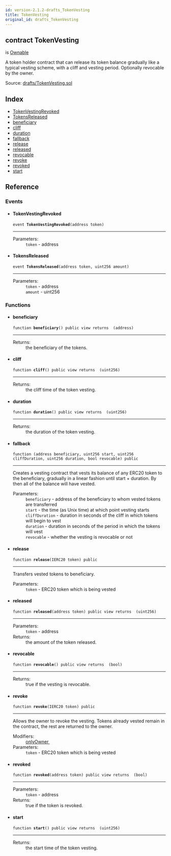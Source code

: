 ```yaml
---
id: version-2.1.2-drafts_TokenVesting
title: TokenVesting
original_id: drafts_TokenVesting
---
```


<div class="contract-doc"><div class="contract"><h2 class="contract-header"><span class="contract-kind">contract</span> TokenVesting</h2><p class="base-contracts"><span>is</span> <a href="ownership_Ownable.html">Ownable</a></p><p class="description">A token holder contract that can release its token balance gradually like a typical vesting scheme, with a cliff and vesting period. Optionally revocable by the owner.</p><div class="source">Source: <a href="https://github.com/OpenZeppelin/zeppelin-solidity/blob/v2.1.2/contracts/drafts/TokenVesting.sol" target="_blank">drafts/TokenVesting.sol</a></div></div><div class="index"><h2>Index</h2><ul><li><a href="drafts_TokenVesting.html#TokenVestingRevoked">TokenVestingRevoked</a></li><li><a href="drafts_TokenVesting.html#TokensReleased">TokensReleased</a></li><li><a href="drafts_TokenVesting.html#beneficiary">beneficiary</a></li><li><a href="drafts_TokenVesting.html#cliff">cliff</a></li><li><a href="drafts_TokenVesting.html#duration">duration</a></li><li><a href="drafts_TokenVesting.html#">fallback</a></li><li><a href="drafts_TokenVesting.html#release">release</a></li><li><a href="drafts_TokenVesting.html#released">released</a></li><li><a href="drafts_TokenVesting.html#revocable">revocable</a></li><li><a href="drafts_TokenVesting.html#revoke">revoke</a></li><li><a href="drafts_TokenVesting.html#revoked">revoked</a></li><li><a href="drafts_TokenVesting.html#start">start</a></li></ul></div><div class="reference"><h2>Reference</h2><div class="events"><h3>Events</h3><ul><li><div class="item event"><span id="TokenVestingRevoked" class="anchor-marker"></span><h4 class="name">TokenVestingRevoked</h4><div class="body"><code class="signature">event <strong>TokenVestingRevoked</strong><span>(address token) </span></code><hr/><dl><dt><span class="label-parameters">Parameters:</span></dt><dd><div><code>token</code> - address</div></dd></dl></div></div></li><li><div class="item event"><span id="TokensReleased" class="anchor-marker"></span><h4 class="name">TokensReleased</h4><div class="body"><code class="signature">event <strong>TokensReleased</strong><span>(address token, uint256 amount) </span></code><hr/><dl><dt><span class="label-parameters">Parameters:</span></dt><dd><div><code>token</code> - address</div><div><code>amount</code> - uint256</div></dd></dl></div></div></li></ul></div><div class="functions"><h3>Functions</h3><ul><li><div class="item function"><span id="beneficiary" class="anchor-marker"></span><h4 class="name">beneficiary</h4><div class="body"><code class="signature">function <strong>beneficiary</strong><span>() </span><span>public </span><span>view </span><span>returns  (address) </span></code><hr/><dl><dt><span class="label-return">Returns:</span></dt><dd>the beneficiary of the tokens.</dd></dl></div></div></li><li><div class="item function"><span id="cliff" class="anchor-marker"></span><h4 class="name">cliff</h4><div class="body"><code class="signature">function <strong>cliff</strong><span>() </span><span>public </span><span>view </span><span>returns  (uint256) </span></code><hr/><dl><dt><span class="label-return">Returns:</span></dt><dd>the cliff time of the token vesting.</dd></dl></div></div></li><li><div class="item function"><span id="duration" class="anchor-marker"></span><h4 class="name">duration</h4><div class="body"><code class="signature">function <strong>duration</strong><span>() </span><span>public </span><span>view </span><span>returns  (uint256) </span></code><hr/><dl><dt><span class="label-return">Returns:</span></dt><dd>the duration of the token vesting.</dd></dl></div></div></li><li><div class="item function"><span id="fallback" class="anchor-marker"></span><h4 class="name">fallback</h4><div class="body"><code class="signature">function <strong></strong><span>(address beneficiary, uint256 start, uint256 cliffDuration, uint256 duration, bool revocable) </span><span>public </span></code><hr/><div class="description"><p>Creates a vesting contract that vests its balance of any ERC20 token to the beneficiary, gradually in a linear fashion until start + duration. By then all of the balance will have vested.</p></div><dl><dt><span class="label-parameters">Parameters:</span></dt><dd><div><code>beneficiary</code> - address of the beneficiary to whom vested tokens are transferred</div><div><code>start</code> - the time (as Unix time) at which point vesting starts</div><div><code>cliffDuration</code> - duration in seconds of the cliff in which tokens will begin to vest</div><div><code>duration</code> - duration in seconds of the period in which the tokens will vest</div><div><code>revocable</code> - whether the vesting is revocable or not</div></dd></dl></div></div></li><li><div class="item function"><span id="release" class="anchor-marker"></span><h4 class="name">release</h4><div class="body"><code class="signature">function <strong>release</strong><span>(IERC20 token) </span><span>public </span></code><hr/><div class="description"><p>Transfers vested tokens to beneficiary.</p></div><dl><dt><span class="label-parameters">Parameters:</span></dt><dd><div><code>token</code> - ERC20 token which is being vested</div></dd></dl></div></div></li><li><div class="item function"><span id="released" class="anchor-marker"></span><h4 class="name">released</h4><div class="body"><code class="signature">function <strong>released</strong><span>(address token) </span><span>public </span><span>view </span><span>returns  (uint256) </span></code><hr/><dl><dt><span class="label-parameters">Parameters:</span></dt><dd><div><code>token</code> - address</div></dd><dt><span class="label-return">Returns:</span></dt><dd>the amount of the token released.</dd></dl></div></div></li><li><div class="item function"><span id="revocable" class="anchor-marker"></span><h4 class="name">revocable</h4><div class="body"><code class="signature">function <strong>revocable</strong><span>() </span><span>public </span><span>view </span><span>returns  (bool) </span></code><hr/><dl><dt><span class="label-return">Returns:</span></dt><dd>true if the vesting is revocable.</dd></dl></div></div></li><li><div class="item function"><span id="revoke" class="anchor-marker"></span><h4 class="name">revoke</h4><div class="body"><code class="signature">function <strong>revoke</strong><span>(IERC20 token) </span><span>public </span></code><hr/><div class="description"><p>Allows the owner to revoke the vesting. Tokens already vested remain in the contract, the rest are returned to the owner.</p></div><dl><dt><span class="label-modifiers">Modifiers:</span></dt><dd><a href="ownership_Ownable.html#onlyOwner">onlyOwner </a></dd><dt><span class="label-parameters">Parameters:</span></dt><dd><div><code>token</code> - ERC20 token which is being vested</div></dd></dl></div></div></li><li><div class="item function"><span id="revoked" class="anchor-marker"></span><h4 class="name">revoked</h4><div class="body"><code class="signature">function <strong>revoked</strong><span>(address token) </span><span>public </span><span>view </span><span>returns  (bool) </span></code><hr/><dl><dt><span class="label-parameters">Parameters:</span></dt><dd><div><code>token</code> - address</div></dd><dt><span class="label-return">Returns:</span></dt><dd>true if the token is revoked.</dd></dl></div></div></li><li><div class="item function"><span id="start" class="anchor-marker"></span><h4 class="name">start</h4><div class="body"><code class="signature">function <strong>start</strong><span>() </span><span>public </span><span>view </span><span>returns  (uint256) </span></code><hr/><dl><dt><span class="label-return">Returns:</span></dt><dd>the start time of the token vesting.</dd></dl></div></div></li></ul></div></div></div>
